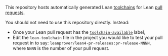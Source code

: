 This repository hosts automatically generated Lean [toolchains](https://github.com/leanprover/elan#elan-lean-version-manager) for Lean [pull requests](https://github.com/leanprover/lean4/pulls).

You should not need to use this repository directly. Instead:
* Once your Lean pull request has the [`toolchain-available`](https://github.com/leanprover/lean4/pulls?q=is%3Apr+is%3Aopen+label%3Atoolchain-available) label,
* Edit the `lean-toolchain` file in the project you would like to test your pull request in to say:
  `leanprover/lean4-pr-releases:pr-release-NNNN`, where `NNNN` is the number of your pull request.
